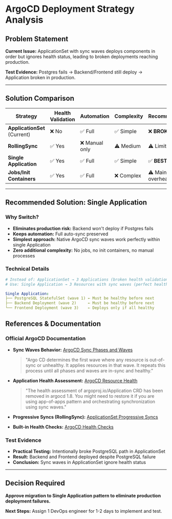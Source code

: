 # ArgoCD Deployment Strategy Analysis

## Problem Statement
**Current Issue:** ApplicationSet with sync waves deploys components in order but ignores health status, leading to broken deployments reaching production.

**Test Evidence:** Postgres fails → Backend/Frontend still deploy → Application broken in production.

---

## Solution Comparison

| Strategy | Health Validation | Automation | Complexity | Recommendation |
|----------|------------------|------------|------------|----------------|
| **ApplicationSet** (Current) | ❌ No | ✅ Full | ✅ Simple | ❌ **BROKEN** |
| **RollingSync** | ✅ Yes | ❌ Manual only | ⚠️ Medium | ⚠️ Limited |
| **Single Application** | ✅ Yes | ✅ Full | ✅ Simple | ✅ **BEST** |
| **Jobs/Init Containers** | ✅ Yes | ✅ Full | ❌ Complex | ⚠️ Maintenance overhead |

---

## Recommended Solution: Single Application

### Why Switch?
- **Eliminates production risk:** Backend won't deploy if Postgres fails
- **Keeps automation:** Full auto-sync preserved
- **Simplest approach:** Native ArgoCD sync waves work perfectly within single Application
- **Zero additional complexity:** No jobs, no init containers, no manual processes

### Technical Details
```yaml
# Instead of: ApplicationSet → 3 Applications (broken health validation)
# Use: Single Application → 3 Resources with sync waves (perfect health validation)

Single Application:
├── PostgreSQL StatefulSet (wave 1) ← Must be healthy before next
├── Backend Deployment (wave 2)     ← Must be healthy before next  
└── Frontend Deployment (wave 3)    ← Deploys only if all healthy
```

## References & Documentation

### Official ArgoCD Documentation
- **Sync Waves Behavior:** [ArgoCD Sync Phases and Waves](https://argo-cd.readthedocs.io/en/latest/user-guide/sync-waves/)
  > "Argo CD determines the first wave where any resource is out-of-sync or unhealthy. It applies resources in that wave. It repeats this process until all phases and waves are in-sync and healthy."

- **Application Health Assessment:** [ArgoCD Resource Health](https://argo-cd.readthedocs.io/en/latest/operator-manual/health/)
  > "The health assessment of argoproj.io/Application CRD has been removed in argocd 1.8. You might need to restore it if you are using app-of-apps pattern and orchestrating synchronization using sync waves."

- **Progressive Syncs (RollingSync):** [ApplicationSet Progressive Syncs](https://argo-cd.readthedocs.io/en/latest/operator-manual/applicationset/Progressive-Syncs/)

- **Built-in Health Checks:** [ArgoCD Health Checks](https://argo-cd.readthedocs.io/en/latest/operator-manual/health/#deployment-replicaset-statefulset-daemonset)

### Test Evidence
- **Practical Testing:** Intentionally broke PostgreSQL path in ApplicationSet
- **Result:** Backend and Frontend deployed despite PostgreSQL failure
- **Conclusion:** Sync waves in ApplicationSet ignore health status

---

## Decision Required
**Approve migration to Single Application pattern to eliminate production deployment failures.**

**Next Steps:** Assign 1 DevOps engineer for 1-2 days to implement and test.